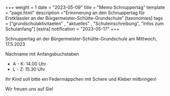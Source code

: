 +++
weight = 1
date = "2023-05-09"
title = "Memo Schnuppertag"
template = "page.html"
description ="Erinnnerung an den Schnuppertag für Erstklässler an der Bürgermeister-Schütte-Grundschule"
[taxonomies]
tags = ["grundschulaktivitaeten" , "aktuelles" , "Schuleinschreibung", "Infos zum Schulanfang"]
[extra]
notification = "2023-05-17"
+++


Schnuppertag
an der Bürgermeister-Schütte-Grundschule am Mittwoch, 17.5.2023

<!-- more --> 

Nachname mit Anfangsbuchstaben
- A - K: 14.00 Uhr 
- L - Z: 15.30 Uhr

Ihr Kind soll bitte ein Federmäppchen mit Schere und Kleber mitbringen!

Wir freuen uns auf Sie!

